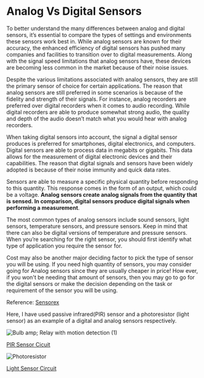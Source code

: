 # Analog Vs Digital Sensors

To better understand the many differences between analog and digital sensors, it’s essential to compare the types of settings and environments these sensors work best in. While analog sensors are known for their accuracy, the enhanced efficiency of digital sensors has pushed many companies and facilities to transition over to digital measurements. Along with the signal speed limitations that analog sensors have, these devices are becoming less common in the market because of their noise issues.

Despite the various limitations associated with analog sensors, they are still the primary sensor of choice for certain applications. The reason that analog sensors are still preferred in some scenarios is because of the fidelity and strength of their signals. For instance, analog recorders are preferred over digital recorders when it comes to audio recording. While digital recorders are able to produce somewhat strong audio, the quality and depth of the audio doesn’t match what you would hear with analog recorders.

When taking digital sensors into account, the signal a digital sensor produces is preferred for smartphones, digital electronics, and computers. Digital sensors are able to process data in megabits or gigabits. This data allows for the measurement of digital electronic devices and their capabilities. The reason that digital signals and sensors have been widely adopted is because of their noise immunity and quick data rates.

Sensors are able to measure a specific physical quantity before responding to this quantity. This response comes in the form of an output, which could be a voltage. **Analog sensors create analog signals from the quantity that is sensed. In comparison, digital sensors produce digital signals when performing a measurement**.

The most common types of analog sensors include sound sensors, light sensors, temperature sensors, and pressure sensors. Keep in mind that there can also be digital versions of temperature and pressure sensors. When you’re searching for the right sensor, you should first identify what type of application you require the sensor for. 

Cost may also be another major deciding factor to pick the type of sensor you will be using. If you need high quantity of sensors, you may consider going for Analog sensors since they are usually cheaper in price! How ever, if you won't be needing that amount of sensors, then you may go to go for the digital sensors or make the decision depending on the task or requirement of the sensor you will be using.

Reference: [Sensorex](https://sensorex.com/)

Here, I have used passive infrared(PIR) sensor and a photoresistor (light sensor) as an example of a digital and analog sensors respectively.


![Bulb  amp; Relay with motion detection (1)](https://user-images.githubusercontent.com/109004035/180740965-88e7dd3d-18f9-4930-aa8c-bcc599209e8e.png)

[PIR Sensor Cicuit](https://www.tinkercad.com/things/lVRP3aIcGLY-bulb-relay-with-motion-detection/editel) 


![Photoresistor ](https://user-images.githubusercontent.com/109004035/180741082-c839368a-7282-40f0-a1e5-e72c0a8b22fa.png)

[Light Sensor Circuit](https://www.tinkercad.com/things/dsMyFKRIbKt-amazing-uusam-bojo/editel?tenant=circuits)
